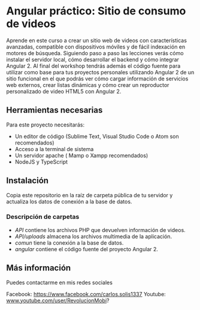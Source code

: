 # Angular práctico: Sitio de consumo de videos

Aprende en este curso a crear un sitio web de videos con características avanzadas, compatible con dispositivos móviles y de fácil indexación en motores de búsqueda. Siguiendo paso a paso las lecciones verás cómo instalar el servidor local, cómo desarrollar el backend y cómo integrar Angular 2. Al final del workshop tendrás además el código fuente para utilizar como base para tus proyectos personales utilizando Angular 2 de un sitio funcional en el que podrás ver cómo cargar información de servicios web externos, crear listas dinámicas y cómo crear un reproductor personalizado de video HTML5 con Angular 2.

## Herramientas necesarias

Para este proyecto necesitarás:
- Un editor de código (Sublime Text, Visual Studio Code o Atom son recomendados)
- Acceso a la terminal de sistema
- Un servidor apache ( Mamp o Xampp recomendados)
- NodeJS y TypeScript

## Instalación
Copia este repositorio en la raíz de carpeta pública de tu servidor y actualiza los datos de conexión a la base de datos.

### Descripción de carpetas

- *API* contiene los archivos PHP que devuelven información de videos.
- *API/uploads* almacena los archivos multimedia de la aplicación.
- *comun* tiene la conexión a la base de datos.
- *angular* contiene el código fuente del proyecto Angular 2.

## Más información

Puedes contactarme en mis redes sociales

Facebook: https://www.facebook.com/carlos.solis1337
Youtube: www.youtube.com/user/RevolucionMobi?
